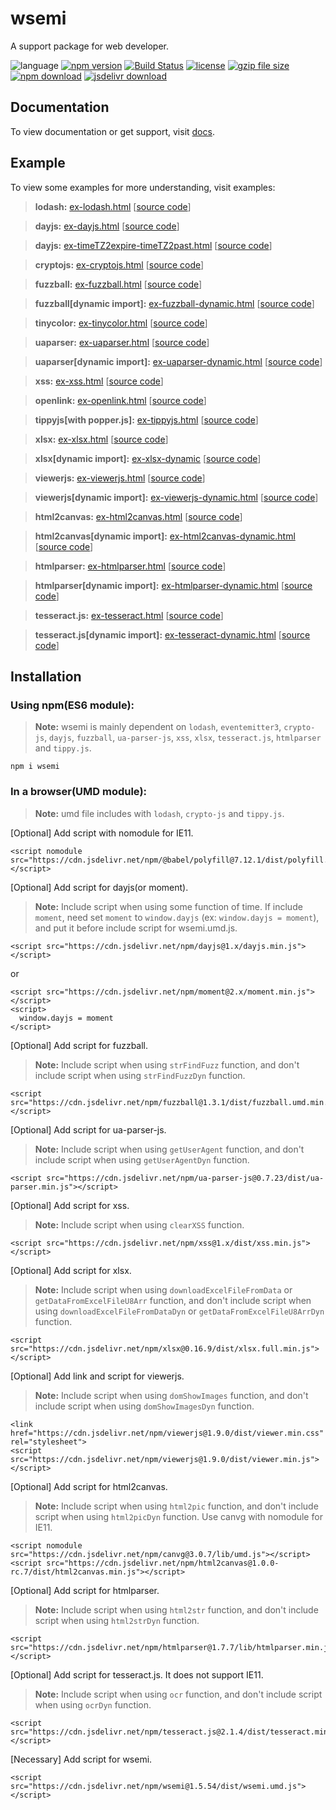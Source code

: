 # wsemi
A support package for web developer.

![language](https://img.shields.io/badge/language-JavaScript-orange.svg) 
[![npm version](http://img.shields.io/npm/v/wsemi.svg?style=flat)](https://npmjs.org/package/wsemi) 
[![Build Status](https://travis-ci.org/yuda-lyu/wsemi.svg?branch=master)](https://travis-ci.org/yuda-lyu/wsemi) 
[![license](https://img.shields.io/npm/l/wsemi.svg?style=flat)](https://npmjs.org/package/wsemi) 
[![gzip file size](http://img.badgesize.io/yuda-lyu/wsemi/master/dist/wsemi.umd.js.svg?compression=gzip)](https://github.com/yuda-lyu/wsemi)
[![npm download](https://img.shields.io/npm/dt/wsemi.svg)](https://npmjs.org/package/wsemi) 
[![jsdelivr download](https://img.shields.io/jsdelivr/npm/hm/wsemi.svg)](https://www.jsdelivr.com/package/npm/wsemi)

## Documentation
To view documentation or get support, visit [docs](https://yuda-lyu.github.io/wsemi/wsemi.html).

## Example
To view some examples for more understanding, visit examples:
> **lodash:** [ex-lodash.html](https://yuda-lyu.github.io/wsemi/examples/ex-lodash.html) [[source code](https://github.com/yuda-lyu/wsemi/blob/master/docs/examples/ex-lodash.html)]

> **dayjs:** [ex-dayjs.html](https://yuda-lyu.github.io/wsemi/examples/ex-dayjs.html) [[source code](https://github.com/yuda-lyu/wsemi/blob/master/docs/examples/ex-dayjs.html)]

> **dayjs:** [ex-timeTZ2expire-timeTZ2past.html](https://yuda-lyu.github.io/wsemi/examples/ex-timeTZ2expire-timeTZ2past.html) [[source code](https://github.com/yuda-lyu/wsemi/blob/master/docs/examples/ex-timeTZ2expire-timeTZ2past.html)]

> **cryptojs:** [ex-cryptojs.html](https://yuda-lyu.github.io/wsemi/examples/ex-cryptojs.html) [[source code](https://github.com/yuda-lyu/wsemi/blob/master/docs/examples/ex-cryptojs.html)]

> **fuzzball:** [ex-fuzzball.html](https://yuda-lyu.github.io/wsemi/examples/ex-fuzzball.html) [[source code](https://github.com/yuda-lyu/wsemi/blob/master/docs/examples/ex-fuzzball.html)]

> **fuzzball[dynamic import]:** [ex-fuzzball-dynamic.html](https://yuda-lyu.github.io/wsemi/examples/ex-fuzzball-dynamic.html) [[source code](https://github.com/yuda-lyu/wsemi/blob/master/docs/examples/ex-fuzzball-dynamic.html)]

> **tinycolor:** [ex-tinycolor.html](https://yuda-lyu.github.io/wsemi/examples/ex-tinycolor.html) [[source code](https://github.com/yuda-lyu/wsemi/blob/master/docs/examples/ex-tinycolor.html)]

> **uaparser:** [ex-uaparser.html](https://yuda-lyu.github.io/wsemi/examples/ex-uaparser.html) [[source code](https://github.com/yuda-lyu/wsemi/blob/master/docs/examples/ex-uaparser.html)]

> **uaparser[dynamic import]:** [ex-uaparser-dynamic.html](https://yuda-lyu.github.io/wsemi/examples/ex-uaparser-dynamic.html) [[source code](https://github.com/yuda-lyu/wsemi/blob/master/docs/examples/ex-uaparser-dynamic.html)]

> **xss:** [ex-xss.html](https://yuda-lyu.github.io/wsemi/examples/ex-xss.html) [[source code](https://github.com/yuda-lyu/wsemi/blob/master/docs/examples/ex-xss.html)]

> **openlink:** [ex-openlink.html](https://yuda-lyu.github.io/wsemi/examples/ex-openlink.html) [[source code](https://github.com/yuda-lyu/wsemi/blob/master/docs/examples/ex-openlink.html)]

> **tippyjs[with popper.js]:** [ex-tippyjs.html](https://yuda-lyu.github.io/wsemi/examples/ex-tippyjs.html) [[source code](https://github.com/yuda-lyu/wsemi/blob/master/docs/examples/ex-tippyjs.html)]

> **xlsx:** [ex-xlsx.html](https://yuda-lyu.github.io/wsemi/examples/ex-xlsx.html) [[source code](https://github.com/yuda-lyu/wsemi/blob/master/docs/examples/ex-xlsx.html)]

> **xlsx[dynamic import]:** [ex-xlsx-dynamic](https://yuda-lyu.github.io/wsemi/examples/ex-xlsx-dynamic) [[source code](https://github.com/yuda-lyu/wsemi/blob/master/docs/examples/ex-xlsx-dynamic)]

> **viewerjs:** [ex-viewerjs.html](https://yuda-lyu.github.io/wsemi/examples/ex-viewerjs.html) [[source code](https://github.com/yuda-lyu/wsemi/blob/master/docs/examples/ex-viewerjs.html)]

> **viewerjs[dynamic import]:** [ex-viewerjs-dynamic.html](https://yuda-lyu.github.io/wsemi/examples/ex-viewerjs-dynamic.html) [[source code](https://github.com/yuda-lyu/wsemi/blob/master/docs/examples/ex-viewerjs-dynamic.html)]

> **html2canvas:** [ex-html2canvas.html](https://yuda-lyu.github.io/wsemi/examples/ex-html2canvas.html) [[source code](https://github.com/yuda-lyu/wsemi/blob/master/docs/examples/ex-html2canvas.html)]

> **html2canvas[dynamic import]:** [ex-html2canvas-dynamic.html](https://yuda-lyu.github.io/wsemi/examples/ex-html2canvas-dynamic.html) [[source code](https://github.com/yuda-lyu/wsemi/blob/master/docs/examples/ex-html2canvas-dynamic.html)]

> **htmlparser:** [ex-htmlparser.html](https://yuda-lyu.github.io/wsemi/examples/ex-htmlparser.html) [[source code](https://github.com/yuda-lyu/wsemi/blob/master/docs/examples/ex-htmlparser.html)]

> **htmlparser[dynamic import]:** [ex-htmlparser-dynamic.html](https://yuda-lyu.github.io/wsemi/examples/ex-htmlparser-dynamic.html) [[source code](https://github.com/yuda-lyu/wsemi/blob/master/docs/examples/ex-htmlparser-dynamic.html)]

> **tesseract.js:** [ex-tesseract.html](https://yuda-lyu.github.io/wsemi/examples/ex-tesseract.html) [[source code](https://github.com/yuda-lyu/wsemi/blob/master/docs/examples/ex-tesseract.html)]

> **tesseract.js[dynamic import]:** [ex-tesseract-dynamic.html](https://yuda-lyu.github.io/wsemi/examples/ex-tesseract-dynamic.html) [[source code](https://github.com/yuda-lyu/wsemi/blob/master/docs/examples/ex-tesseract-dynamic.html)]

## Installation
### Using npm(ES6 module):
> **Note:** wsemi is mainly dependent on `lodash`, `eventemitter3`, `crypto-js`, `dayjs`, `fuzzball`, `ua-parser-js`, `xss`, `xlsx`, `tesseract.js`, `htmlparser` and `tippy.js`.
```alias
npm i wsemi
```

### In a browser(UMD module):
> **Note:** umd file includes with `lodash`, `crypto-js` and `tippy.js`.

[Optional] Add script with nomodule for IE11.
```alias
<script nomodule src="https://cdn.jsdelivr.net/npm/@babel/polyfill@7.12.1/dist/polyfill.min.js"></script>
```

[Optional] Add script for dayjs(or moment).
> **Note:** Include script when using some function of time. If include `moment`, need set `moment` to `window.dayjs` (ex: `window.dayjs = moment`), and put it before include script for wsemi.umd.js.
```alias
<script src="https://cdn.jsdelivr.net/npm/dayjs@1.x/dayjs.min.js"></script>
```
or
```alias
<script src="https://cdn.jsdelivr.net/npm/moment@2.x/moment.min.js"></script>
<script>
  window.dayjs = moment
</script>
```

[Optional] Add script for fuzzball.
> **Note:** Include script when using `strFindFuzz` function, and don't include script when using `strFindFuzzDyn` function.
```alias
<script src="https://cdn.jsdelivr.net/npm/fuzzball@1.3.1/dist/fuzzball.umd.min.js"></script>
```

[Optional] Add script for ua-parser-js.
> **Note:** Include script when using `getUserAgent` function, and don't include script when using `getUserAgentDyn` function.
```alias
<script src="https://cdn.jsdelivr.net/npm/ua-parser-js@0.7.23/dist/ua-parser.min.js"></script>
```

[Optional] Add script for xss.
> **Note:** Include script when using `clearXSS` function.
```alias
<script src="https://cdn.jsdelivr.net/npm/xss@1.x/dist/xss.min.js"></script>
```

[Optional] Add script for xlsx.
> **Note:** Include script when using `downloadExcelFileFromData` or `getDataFromExcelFileU8Arr` function, and don't include script when using `downloadExcelFileFromDataDyn` or `getDataFromExcelFileU8ArrDyn` function.
```alias
<script src="https://cdn.jsdelivr.net/npm/xlsx@0.16.9/dist/xlsx.full.min.js"></script>
```

[Optional] Add link and script for viewerjs.
> **Note:** Include script when using `domShowImages` function, and don't include script when using `domShowImagesDyn` function.
```alias
<link href="https://cdn.jsdelivr.net/npm/viewerjs@1.9.0/dist/viewer.min.css" rel="stylesheet">
<script src="https://cdn.jsdelivr.net/npm/viewerjs@1.9.0/dist/viewer.min.js"></script>
```

[Optional] Add script for html2canvas.
> **Note:** Include script when using `html2pic` function, and don't include script when using `html2picDyn` function. Use canvg with nomodule for IE11.
```alias
<script nomodule src="https://cdn.jsdelivr.net/npm/canvg@3.0.7/lib/umd.js"></script>
<script src="https://cdn.jsdelivr.net/npm/html2canvas@1.0.0-rc.7/dist/html2canvas.min.js"></script>
```

[Optional] Add script for htmlparser.
> **Note:** Include script when using `html2str` function, and don't include script when using `html2strDyn` function.
```alias
<script src="https://cdn.jsdelivr.net/npm/htmlparser@1.7.7/lib/htmlparser.min.js"></script>
```

[Optional] Add script for tesseract.js. It does not support IE11.
> **Note:** Include script when using `ocr` function, and don't include script when using `ocrDyn` function.
```alias
<script src="https://cdn.jsdelivr.net/npm/tesseract.js@2.1.4/dist/tesseract.min.js"></script>
```

[Necessary] Add script for wsemi.
```alias
<script src="https://cdn.jsdelivr.net/npm/wsemi@1.5.54/dist/wsemi.umd.js"></script>
```
